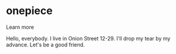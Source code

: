 # onepiece
Learn more

Hello, everybody. I live in Onion Street 12-29. I'll drop my tear by my advance. Let's be a good friend.
